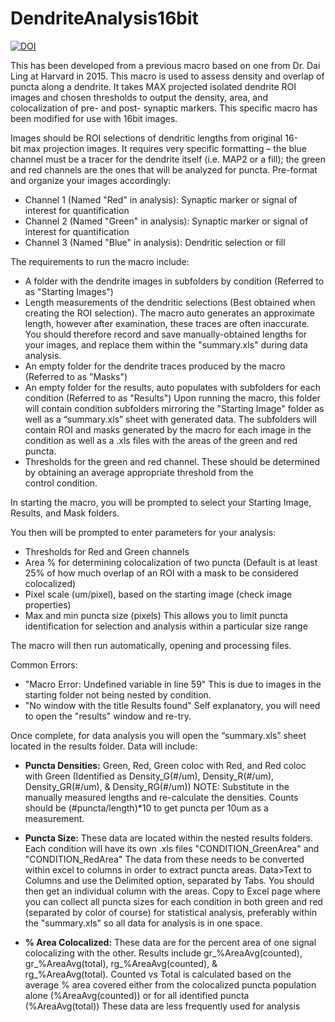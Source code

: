 # DendriteAnalysis16bit
[![DOI](https://zenodo.org/badge/634958639.svg)](https://zenodo.org/badge/latestdoi/634958639)

This has been developed from a previous macro based on one from Dr. Dai Ling at Harvard in 2015. This macro is used to assess density and overlap of puncta along a dendrite. It takes MAX projected isolated dendrite ROI images and chosen thresholds to output the density, area, and colocalization of pre- and post- synaptic markers. This specific macro has been modified for use with 16bit images.


Images should be ROI selections of dendritic lengths from original 16-bit max projection images. It requires very specific formatting – the blue channel must be a tracer for the dendrite itself (i.e. MAP2 or a fill); the green and red channels are the ones that will be analyzed for puncta. Pre-format and organize your images accordingly:
* Channel 1 (Named "Red" in analysis): Synaptic marker or signal of interest for quantification
* Channel 2 (Named "Green" in analysis): Synaptic marker or signal of interest for quantification
* Channel 3 (Named "Blue" in analysis): Dendritic selection or fill


The requirements to run the macro include:
* A folder with the dendrite images in subfolders by condition (Referred to as "Starting Images")
* Length measurements of the dendritic selections (Best obtained when creating the ROI selection). The macro auto generates an approximate length, however after examination, these traces are often inaccurate. You should therefore record and save manually-obtained lengths for your images, and replace them within the "summary.xls" during data analysis.
* An empty folder for the dendrite traces produced by the macro (Referred to as "Masks")
* An empty folder for the results, auto populates with subfolders for each condition (Referred to as "Results") Upon running the macro, this folder will contain condition subfolders mirroring the "Starting Image" folder as well as a “summary.xls” sheet with generated data. The subfolders will contain ROI and masks generated by the macro for each image in the condition as well as a .xls files with the areas of the green and red puncta.
* Thresholds for the green and red channel. These should be determined by obtaining an average appropriate threshold from the control condition.
 
In starting the macro, you will be prompted to select your Starting Image, Results, and Mask folders.
 
You then will be prompted to enter parameters for your analysis:
* Thresholds for Red and Green channels
* Area % for determining colocalization of two puncta (Default is at least 25% of how much overlap of an ROI with a mask to be considered colocalized)
* Pixel scale (um/pixel), based on the starting image (check image properties)
* Max and min puncta size (pixels) This allows you to limit puncta identification for selection and analysis within a particular size range
 
The macro will then run automatically, opening and processing files. 

Common Errors:
* "Macro Error: Undefined variable in line 59" This is due to images in the starting folder not being nested by condition.
* "No window with the title Results found" Self explanatory, you will need to open the "results" window and re-try.

Once complete, for data analysis you will open the “summary.xls” sheet located in the results folder. Data will include:
* __Puncta Densities:__ Green, Red, Green coloc with Red, and Red coloc with Green (Identified as Density_G(#/um), Density_R(#/um), Density_GR(#/um), & Density_RG(#/um)) NOTE: Substitute in the manually measured lengths and re-calculate the densities. Counts should be (#puncta/length)*10 to get puncta per 10um as a measurement.
 
* __Puncta Size:__ These data are located within the nested results folders. Each condition will have its own .xls files "CONDITION_GreenArea" and "CONDITION_RedArea" The data from these needs to be converted within excel to columns in order to extract puncta areas. Data>Text to Columns and use the Delimited option, separated by Tabs. You should then get an individual column with the areas. Copy to Excel page where you can collect all puncta sizes for each condition in both green and red (separated by color of course) for statistical analysis, preferably within the "summary.xls" so all data for analysis is in one space.

* __% Area Colocalized:__ These data are for the percent area of one signal colocalizing with the other. Results include gr_%AreaAvg(counted), gr_%AreaAvg(total), rg_%AreaAvg(counted), & rg_%AreaAvg(total). Counted vs Total is calculated based on the average % area covered either from the colocalized puncta population alone (%AreaAvg(counted)) or for all identified puncta (%AreaAvg(total)) These data are less frequently used for analysis
